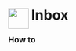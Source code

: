 
<h1>
	<img src="~/icon.svg" style="float: left; width: 42px; margin: 3px 5px 0 0;">
	Inbox
</h1>

### How to

